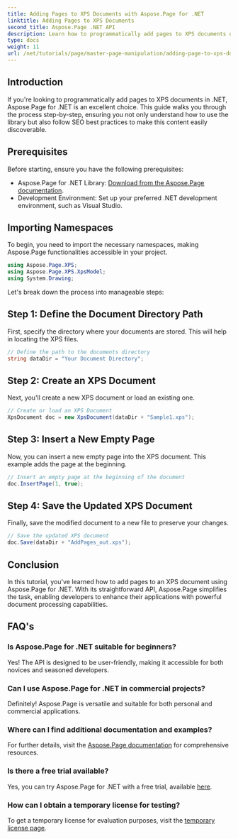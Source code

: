 ```yaml
---
title: Adding Pages to XPS Documents with Aspose.Page for .NET
linktitle: Adding Pages to XPS Documents
second_title: Aspose.Page .NET API
description: Learn how to programmatically add pages to XPS documents using Aspose.Page for .NET. This comprehensive guide covers prerequisites, code examples, and FAQs.
type: docs
weight: 11
url: /net/tutorials/page/master-page-manipulation/adding-page-to-xps-document/
---
```

## Introduction

If you're looking to programmatically add pages to XPS documents in .NET, Aspose.Page for .NET is an excellent choice. This guide walks you through the process step-by-step, ensuring you not only understand how to use the library but also follow SEO best practices to make this content easily discoverable.

## Prerequisites

Before starting, ensure you have the following prerequisites:

- Aspose.Page for .NET Library: [Download from the Aspose.Page documentation](https://reference.aspose.com/page/net/).
- Development Environment: Set up your preferred .NET development environment, such as Visual Studio.

## Importing Namespaces

To begin, you need to import the necessary namespaces, making Aspose.Page functionalities accessible in your project.

```csharp
using Aspose.Page.XPS;
using Aspose.Page.XPS.XpsModel;
using System.Drawing;
```

Let's break down the process into manageable steps:

## Step 1: Define the Document Directory Path

First, specify the directory where your documents are stored. This will help in locating the XPS files.

```csharp
// Define the path to the documents directory
string dataDir = "Your Document Directory";
```

## Step 2: Create an XPS Document

Next, you'll create a new XPS document or load an existing one.

```csharp
// Create or load an XPS Document
XpsDocument doc = new XpsDocument(dataDir + "Sample1.xps");
```

## Step 3: Insert a New Empty Page

Now, you can insert a new empty page into the XPS document. This example adds the page at the beginning.

```csharp
// Insert an empty page at the beginning of the document
doc.InsertPage(1, true);
```

## Step 4: Save the Updated XPS Document

Finally, save the modified document to a new file to preserve your changes.

```csharp
// Save the updated XPS document
doc.Save(dataDir + "AddPages_out.xps");
```

## Conclusion

In this tutorial, you've learned how to add pages to an XPS document using Aspose.Page for .NET. With its straightforward API, Aspose.Page simplifies the task, enabling developers to enhance their applications with powerful document processing capabilities.

## FAQ's

### Is Aspose.Page for .NET suitable for beginners?

Yes! The API is designed to be user-friendly, making it accessible for both novices and seasoned developers.

### Can I use Aspose.Page for .NET in commercial projects?

Definitely! Aspose.Page is versatile and suitable for both personal and commercial applications.

### Where can I find additional documentation and examples?

For further details, visit the [Aspose.Page documentation](https://reference.aspose.com/page/net/) for comprehensive resources.

### Is there a free trial available?

Yes, you can try Aspose.Page for .NET with a free trial, available [here](https://releases.aspose.com/).

### How can I obtain a temporary license for testing?

To get a temporary license for evaluation purposes, visit the [temporary license page](https://purchase.aspose.com/temporary-license/).
